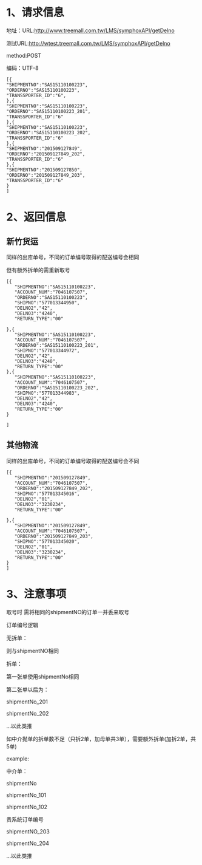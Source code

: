 

# 1、请求信息

 地址：URL:http://www.treemall.com.tw/LMS/symphoxAPI/getDelno
 
 测试URL:http://wtest.treemall.com.tw/LMS/symphoxAPI/getDelno
 
 method:POST
 
 编码：UTF-8

```
[{
"SHIPMENTNO":"SAS15110100223",
"ORDERNO":"SAS15110100223",
"TRANSSPORTER_ID":"6",
},{
"SHIPMENTNO":"SAS15110100223",
"ORDERNO":"SAS15110100223_201",
"TRANSSPORTER_ID":"6"
},{
"SHIPMENTNO":"SAS15110100223",
"ORDERNO":"SAS15110100223_202",
"TRANSSPORTER_ID":"6"
},{
"SHIPMENTNO":"201509127849",
"ORDERNO":"201509127849_202",
"TRANSSPORTER_ID":"6"
},{
"SHIPMENTNO":"201509127850",
"ORDERNO":"201509127849_203",
"TRANSSPORTER_ID":"6"
}
]

```


# 2、返回信息

## 新竹货运

同样的出库单号，不同的订单编号取得的配送编号会相同

但有额外拆单的需重新取号

```
[{
   "SHIPMENTNO":"SAS15110100223",
   "ACCOUNT_NUM":"7046107507",
   "ORDERNO":"SAS15110100223",
   "SHIPNO":"577013344950",
   "DELNO2","42",
   "DELNO3":"4240",
   "RETURN_TYPE":"00"

},{
   "SHIPMENTNO":"SAS15110100223",
   "ACCOUNT_NUM":"7046107507",
   "ORDERNO":"SAS15110100223_201",
   "SHIPNO":"577013344972",
   "DELNO2","42",
   "DELNO3":"4240",
   "RETURN_TYPE":"00"
},{
   "SHIPMENTNO":"SAS15110100223",
   "ACCOUNT_NUM":"7046107507",
   "ORDERNO":"SAS15110100223_202",
   "SHIPNO":"577013344983",
   "DELNO2","42",
   "DELNO3":"4240",
   "RETURN_TYPE":"00"
}

]
```

## 其他物流

同样的出库单号，不同的订单编号取得的配送编号会不同

```
[{
   "SHIPMENTNO":"201509127849",
   "ACCOUNT_NUM":"7046107507",
   "ORDERNO":"201509127849_202",
   "SHIPNO":"577013345016",
   "DELNO2","01",
   "DELNO3":"3230234",
   "RETURN_TYPE":"00"

},{
   "SHIPMENTNO":"201509127849",
   "ACCOUNT_NUM":"7046107507",
   "ORDERNO":"201509127849_203",
   "SHIPNO":"577013345020",
   "DELNO2","01",
   "DELNO3":"3230234",
   "RETURN_TYPE":"00"
}
]

```

# 3、注意事项

取号时 需将相同的shipmentNO的订单一并丢来取号

订单编号逻辑

无拆单：

则与shipmentNO相同



拆单：

第一张单使用shipmentNo相同

第二张单以后为：

shipmentNo_201

shipmentNo_202

...以此类推

如中介抛单的拆单数不足（只拆2单，加母单共3单），需要额外拆单(加拆2单，共5单)

example:

中介单：

shipmentNo

shipmentNo_101

shipmentNo_102

贵系统订单编号

shipmentNO_203

shipmentNo_204

...以此类推


